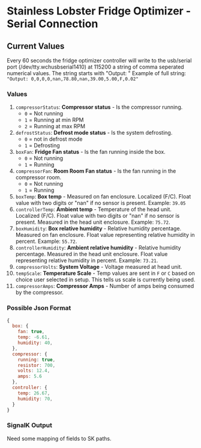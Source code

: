 # Stainless Lobster Fridge Optimizer - Serial Connection

## Current Values

Every 60 seconds the fridge optimizer controller will write to the usb/serial port (/dev/tty.wchusbserial1410) at 115200 a string of comma seperated numerical values. The string starts with "Output: " Example of full string: `"Output: 0,0,0,0,nan,78.80,nan,39.00,5.00,F,0.02"`


### Values

1. `compressorStatus`: **Compressor status** - Is the compressor running.
    * `0` = Not running
    * `1` = Running at min RPM
    * `2` = Running at max RPM
1. `defrostStatus`: **Defrost mode status** - Is the system defrosting.
    * `0` = not in defrost mode
    * `1` = Defrosting
1. `boxFan`: **Fridge Fan status** - Is the fan running inside the box.
    * `0` = Not running
    * `1` = Running
1. `compressorFan`: **Room Room Fan status** - Is the fan running in the compressor room.
    * `0` = Not running
    * `1` = Running
1. `boxTemp`: **Box temp** - Measured on fan enclosure. Localized (F/C). Float value with two digits or "nan" if no sensor is present.  Example: `39.05`
1. `controllerTemp`: **Ambient temp** - Temperature of the head unit. Localized (F/C). Float value with two digits or "nan" if no sensor is present.  Measured in the head unit enclosure. Example: `75.72`.
1. `boxHumidity`: **Box relative humidity** - Relative humidity percentage. Measured on fan enclosure. Float value representing relative humidity in percent. Example: `55.72`.
1. `controllerHumidity`: **Ambient relative humidity** - Relative humidity percentage. Measured in the head unit enclosure. Float value representing relative humidity in percent. Example: `73.21`.
1. `compressorVolts`: **System Voltage** - Voltage measured at head unit.
1. `tempScale`: **Temperature Scale** - Temp values are sent in `F` or `C` based on choice user selected in setup. This tells us scale is currently being used.
1. `compressorAmps`: **Compressor Amps** - Number of amps being consumed by the compressor.


### Possible Json Format

````javascript
{
  box: {
    fan: true,
    temp: -6.61,
    humidity: 40,
  },
  compressor: {
    running: true,
    resistor: 700,
    volts: 12.4,
    amps: 5.6
  },
  controller: {
    temp: 26.67,
    humidity: 70,
  }
}
````

### SignalK Output

Need some mapping of fields to SK paths.
